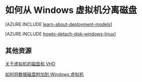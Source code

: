 <properties
	pageTitle="从 Windows 虚拟机分离磁盘 | Azure"
	description="了解如何从使用经典部署模型创建的 Azure 虚拟机分离磁盘。"
	services="virtual-machines-windows"
	documentationCenter=""
	authors="cynthn"
	manager="timlt"
	editor=""
	tags="azure-service-management"/>

<tags
	ms.service="virtual-machines-windows"
	ms.workload="infrastructure-services"
	ms.tgt_pltfrm="vm-windows"
	ms.devlang="na"
	ms.topic="article"
	ms.date="09/27/2016"
	wacn.date="11/21/2016"
	ms.author="cynthn"/>



# 如何从 Windows 虚拟机分离磁盘

[AZURE.INCLUDE [learn-about-deployment-models](../../includes/learn-about-deployment-models-classic-include.md)]

[AZURE.INCLUDE [howto-detach-disk-windows-linux](../../includes/howto-detach-disk-windows-linux.md)]

## 其他资源

[关于虚拟机的磁盘和 VHD](/documentation/articles/virtual-machines-windows-about-disks-vhds/)

[如何将数据磁盘附加到 Windows 虚拟机](/documentation/articles/virtual-machines-windows-classic-attach-disk/)

<!---HONumber=Mooncake_1207_2015-->
